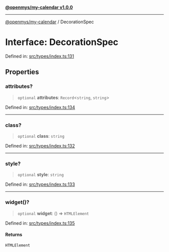 [**@openmys/my-calendar v1.0.0**](../README.md)

***

[@openmys/my-calendar](../globals.md) / DecorationSpec

# Interface: DecorationSpec

Defined in: [src/types/index.ts:131](https://github.com/openmys/my-calendar/blob/96ebce4306bfb6a4ab4c4297a9b422c56933c5da/src/types/index.ts#L131)

## Properties

### attributes?

> `optional` **attributes**: `Record`\<`string`, `string`\>

Defined in: [src/types/index.ts:134](https://github.com/openmys/my-calendar/blob/96ebce4306bfb6a4ab4c4297a9b422c56933c5da/src/types/index.ts#L134)

***

### class?

> `optional` **class**: `string`

Defined in: [src/types/index.ts:132](https://github.com/openmys/my-calendar/blob/96ebce4306bfb6a4ab4c4297a9b422c56933c5da/src/types/index.ts#L132)

***

### style?

> `optional` **style**: `string`

Defined in: [src/types/index.ts:133](https://github.com/openmys/my-calendar/blob/96ebce4306bfb6a4ab4c4297a9b422c56933c5da/src/types/index.ts#L133)

***

### widget()?

> `optional` **widget**: () => `HTMLElement`

Defined in: [src/types/index.ts:135](https://github.com/openmys/my-calendar/blob/96ebce4306bfb6a4ab4c4297a9b422c56933c5da/src/types/index.ts#L135)

#### Returns

`HTMLElement`
